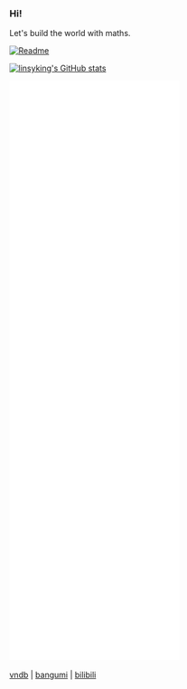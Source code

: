 ### Hi!

Let's build the world with maths.

[![Readme](https://github.com/linsyking/linsyking/actions/workflows/readme.yml/badge.svg)](https://github.com/linsyking/linsyking/actions/workflows/readme.yml)

<!--START_SECTION:TOTAL_CODE_TIME-->
<!--END_SECTION:TOTAL_CODE_TIME-->

[![linsyking's GitHub stats](https://github-readme-stats.vercel.app/api?username=linsyking&show_icons=true&theme=onedark)](https://github.com/anuraghazra/github-readme-stats)

![Metrics](/github-metrics.svg)

[vndb](https://vndb.org/u212839) | [bangumi](https://bangumi.tv/user/linsyking) | [bilibili](https://space.bilibili.com/38360608)

